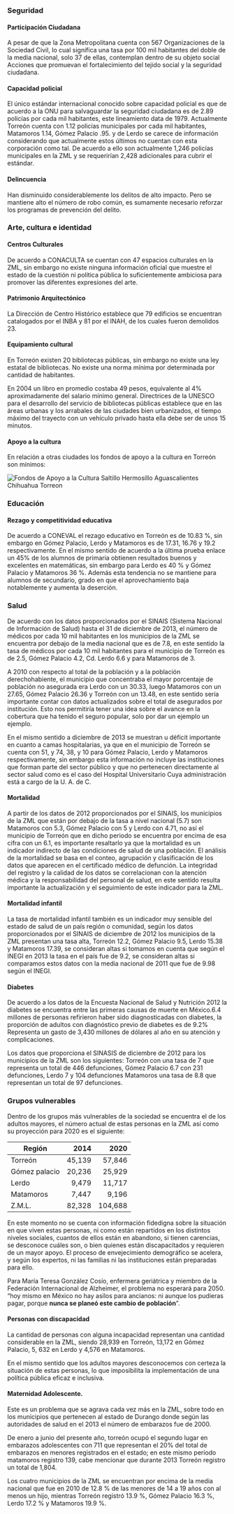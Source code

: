 
### Seguridad

#### Participación Ciudadana

A pesar de que la Zona Metropolitana cuenta con 567 Organizaciones de la Sociedad Civil, lo cual significa una tasa por 100 mil habitantes del doble de la media nacional, solo 37 de ellas, contemplan dentro de su objeto social Acciones que promuevan el fortalecimiento del tejido social y la seguridad ciudadana.

#### Capacidad policial

El único estándar internacional conocido sobre capacidad policial es que de acuerdo a la ONU para salvaguardar la seguridad ciudadana es de 2.89 policías por cada mil habitantes, este lineamiento data de 1979. Actualmente Torreón cuenta con 1.12 policías municipales por cada mil habitantes, Matamoros 1.14, Gómez Palacio .95. y de Lerdo se carece de información considerando que actualmente estos últimos no cuentan con esta corporación como tal. De acuerdo a ello son actualmente 1,246 policías municipales en la ZML y se requerirían 2,428 adicionales para cubrir el estándar.

#### Delincuencia

Han disminuido considerablemente los delitos de alto impacto. Pero se mantiene alto el número de robo común, es sumamente necesario reforzar los programas de prevención del delito.

### Arte, cultura e identidad

#### Centros Culturales

De acuerdo a CONACULTA se cuentan con 47 espacios culturales en la ZML, sin embargo no existe ninguna información oficial que muestre el estado de la cuestión ni política pública lo suficientemente ambiciosa para promover las diferentes expresiones del arte.

#### Patrimonio Arquitectónico

La Dirección de Centro Histórico establece que 79 edificios se encuentran catalogados por el INBA y 81 por el INAH, de los cuales fueron demolidos 23.

#### Equipamiento cultural

En Torreón existen 20 bibliotecas públicas, sin embargo no existe una ley estatal de bibliotecas. No existe una norma mínima por determinada por cantidad de habitantes.

En 2004 un libro en promedio costaba 49 pesos, equivalente al 4% aproximadamente del salario mínimo general. Directrices de la UNESCO para el desarrollo del servicio de bibliotecas públicas establece que en las áreas urbanas y los arrabales de las ciudades bien urbanizados, el tiempo máximo del trayecto con un vehículo privado hasta ella debe ser de unos 15 minutos.

#### Apoyo a la cultura

En relación a otras ciudades los fondos de apoyo a la cultura en Torreón son mínimos:

<img class="img-responsive" src="ct-desarrollo-social/fondos-apoyo-cultura.jpg" alt="Fondos de Apoyo a la Cultura Saltillo Hermosillo Aguascalientes Chihuahua Torreon">

### Educación

#### Rezago y competitividad educativa

De acuerdo a CONEVAL el rezago educativo en Torreón es de 10.83 %, sin embargo en Gómez Palacio, Lerdo y Matamoros es de 17.31, 16.76 y 19.2 respectivamente. En el mismo sentido de acuerdo a la última prueba enlace un 45% de los alumnos de primaria obtienen resultados buenos y excelentes en matemáticas, sin embargo para Lerdo es 40 % y Gómez Palacio y Matamoros 36 %. Además esta tendencia no se mantiene para alumnos de secundario, grado en que el aprovechamiento baja notablemente y aumenta la deserción.

### Salud

De acuerdo con los datos proporcionados por el SINAIS (Sistema Nacional de Información de Salud) hasta el 31 de diciembre de 2013, el número de médicos por cada 10 mil habitantes en los municipios de la ZML se encuentra por debajo de la media nacional que es de 7.8, en este sentido la tasa de médicos por cada 10 mil habitantes para el municipio de Torreón es de 2.5, Gómez Palacio 4.2, Cd. Lerdo 6.6 y para Matamoros de 3.

A 2010 con respecto al total de la población y a la población derechohabiente, el municipio que concentraba el mayor porcentaje de población no asegurada era Lerdo con un 30.33, luego Matamoros con un 27.65, Gómez Palacio 26.36 y Torreón con un 13.48, en este sentido sería importante contar con datos actualizados sobre el total de asegurados por institución. Esto nos permitiría tener una idea sobre el avance en la cobertura que ha tenido el seguro popular, solo por dar un ejemplo un ejemplo.

En el mismo sentido a diciembre de 2013 se muestran u déficit importante en cuanto a camas hospitalarias, ya que en el municipio de Torreón se cuenta con 51, y 74, 38, y 10 para Gómez Palacio, Lerdo y Matamoros respectivamente, sin embargo esta información no incluye las instituciones que forman parte del sector público y que no pertenecen directamente al sector salud como es el caso del Hospital Universitario Cuya administración está a cargo de la U. A. de C.

#### Mortalidad

A partir de los datos de 2012 proporcionados por el SINAIS, los municipios de la ZML que están por debajo de la tasa a nivel nacional (5.7) son Matamoros con 5.3, Gómez Palacio con 5 y Lerdo con 4.71, no así el municipio de Torreón que en dicho periodo se encuentra por encima de esa cifra con un 6.1, es importante resaltarlo ya que la mortalidad es un indicador indirecto de las condiciones de salud de una población. El análisis de la mortalidad se basa en el conteo, agrupación y clasificación de los datos que aparecen en el certificado médico de defunción. La integridad del registro y la calidad de los datos se correlacionan con la atención médica y la responsabilidad del personal de salud, en este sentido resulta importante la actualización y el seguimiento de este indicador para la ZML.

#### Mortalidad infantil

La tasa de mortalidad infantil también es un indicador muy sensible del estado de salud de un país región o comunidad, según los datos proporcionados por el SINAIS de diciembre de 2012 los municipios de la ZML presentan una tasa alta, Torreón 12.2, Gómez Palacio 9.5, Lerdo 15.38 y Matamoros 17.39, se consideran altas si tomamos en cuenta que según el INEGI en 2013 la tasa en el país fue de 9.2, se consideran altas si comparamos estos datos con la media nacional de 2011 que fue de 9.98 según el INEGI.

#### Diabetes

De acuerdo a los datos de la Encuesta Nacional de Salud y Nutrición 2012 la diabetes se encuentra entre las primeras causas de muerte en México.6.4 millones de personas refirieron haber sido diagnosticadas con diabetes, la proporción de adultos con diagnóstico previo de diabetes es de 9.2% Representa un gasto de 3,430 millones de dólares al año en su atención y complicaciones.

Los datos que proporciona el SINASIS de diciembre de 2012 para los municipios de la ZML son los siguientes: Torreón con una tasa de 7 que representa un total de 446 defunciones, Gómez Palacio 6.7 con 231 defunciones, Lerdo 7 y 104 defunciones Matamoros una tasa de 8.8 que representan un total de 97 defunciones.

### Grupos vulnerables

Dentro de los grupos más vulnerables de la sociedad se encuentra el de los adultos mayores, el número actual de estas personas en la ZML así como su proyección para 2020 es el siguiente:

Región        |    2014 |    2020
--------------|--------:|--------:
Torreón       |  45,139 |  57,846
Gómez palacio |  20,236 |  25,929
Lerdo         |   9,479 |  11,717
Matamoros     |   7,447 |   9,196
Z.M.L.        |  82,328 | 104,688

En este momento no se cuenta con información fidedigna sobre la situación en que viven estas personas, ni como están repartidos en los distintos niveles sociales, cuantos de ellos están en abandono, si tienen carencias, se desconoce cuáles son, o bien quienes están discapacitados y requieren de un mayor apoyo. El proceso de envejecimiento demográfico se acelera, y según los expertos, ni las familias ni las instituciones están preparadas para ello.

Para María Teresa González Cosío, enfermera geriátrica y miembro de la Federación Internacional de Alzheimer, el problema no esperará para 2050. “hoy mismo en México no hay asilos para ancianos: ni aunque los pudieras pagar, porque **nunca se planeó este cambio de población**”.

#### Personas con discapacidad

La cantidad de personas con alguna incapacidad representan una cantidad considerable en la ZML, siendo 28,939 en Torreón, 13,172 en Gómez Palacio, 5, 632 en Lerdo y 4,576 en Matamoros.

En el mismo sentido que los adultos mayores desconocemos con certeza la situación de estas personas, lo que imposibilita la implementación de una política pública eficaz e inclusiva.

#### Maternidad Adolescente.

Este es un problema que se agrava cada vez más en la ZML, sobre todo en los municipios que pertenecen al estado de Durango donde según las autoridades de salud en el 2013 el número de embarazos fue de 2000.

De enero a junio del presente año, torreón ocupó el segundo lugar en embarazos adolescentes con 711 que representan el 20% del total de embarazos en menores registrados en el estado; en este mismo período matamoros registro 139, cabe mencionar que durante 2013 Torreón registro un total de 1,804.

Los cuatro municipios de la ZML se encuentran por encima de la media nacional que fue en 2010 de 12.8 % de las menores de 14 a 19 años con al menos un hijo, mientras Torreón registró 13.9 %, Gómez Palacio 16.3 %, Lerdo 17.2 % y Matamoros 19.9 %.

